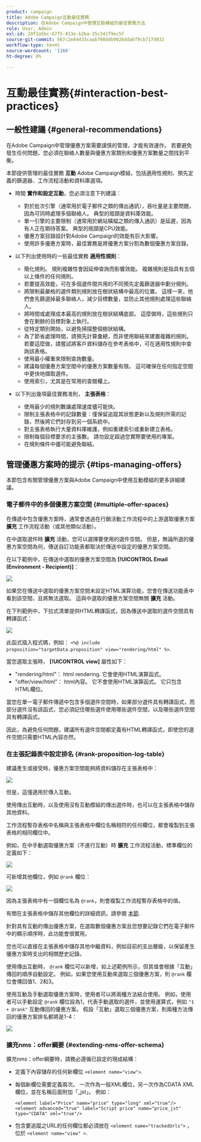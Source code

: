 ```yaml
---
product: campaign
title: Adobe Campaign互動最佳實務
description: 在Adobe Campaign中管理互動模組的最佳實務方法
role: User, Admin
exl-id: 28f3a5bc-67f5-413e-b2ba-35c341f9ec5f
source-git-commit: 567c2e84433caab708ddb9026dda6f9cb717d032
workflow-type: tm+mt
source-wordcount: '1160'
ht-degree: 0%

---
```


# 互動最佳實務{#interaction-best-practices}

## 一般性建議 {#general-recommendations}

在Adobe Campaign中管理優惠方案需要謹慎的管理，才能有效運作。 若要避免發生任何問題，您必須在聯絡人數量與優惠方案類別和優惠方案數量之間找到平衡。

本節提供管理的最佳實務 **互動** Adobe Campaign模組，包括適用性規則、預先定義的篩選器、工作流程活動和資料庫選項。

* 時間 **實作和設定互動**，您必須注意下列建議：

   * 對於批次引擎（通常用於電子郵件之類的傳出通訊），吞吐量是主要問題，因為可同時處理多個聯絡人。 典型的瓶頸是資料庫效能。
   * 單一引擎的主要限制（通常用於網站橫幅之類的傳入通訊）是延遲，因為有人正在期待答案。 典型的瓶頸是CPU效能。
   * 優惠方案目錄設計對Adobe Campaign的效能有巨大影響。
   * 使用許多優惠方案時，最佳實務是將優惠方案分割為數個優惠方案目錄。

* 以下列出使用時的一些最佳實務 **適用性規則**：

   * 簡化規則。 規則複雜性會因延伸查詢而影響效能。 複雜規則是指具有五個以上條件的任何規則。
   * 若要提高效能，可在多個選件間共用的不同預先定義篩選器中劃分規則。
   * 將限制最嚴格的選件類別規則放在樹狀結構中最高的位置。 這樣一來，他們會先篩選掉最多聯絡人，減少目標數量，並防止其他規則處理這些聯絡人。
   * 將時間或處理成本最高的規則放在樹狀結構底部。 這麼做時，這些規則只會在剩餘的目標對象上執行。
   * 從特定類別開始，以避免掃描整個樹狀結構。
   * 為了節省處理時間，請預先計算彙總，而非使用聯結來建置複雜的規則。 若要這麼做，請嘗試將客戶資料儲存在參考表格中，可在適用性規則中查詢該表格。
   * 使用最小權重來限制查詢數量。
   * 建議每個優惠方案空間中的優惠方案數量有限。 這可確保在任何指定空間中更快地擷取選件。
   * 使用索引，尤其是在常用的查閱欄上。

* 以下列出幾項最佳實務准則， **主張表格**：

   * 使用最少的規則數讓處理速度儘可能快。
   * 限制主張表格中的記錄數量：僅保留追蹤其狀態更新以及規則所需的記錄，然後將它們封存到另一個系統中。
   * 對主張表格執行大量資料庫維護，例如重建索引或重新建立表格。
   * 限制每個目標要求的主張數。 請勿設定超過您實際要使用的專案。
   * 在規則條件中儘可能避免聯結。

## 管理優惠方案時的提示 {#tips-managing-offers}

本節包含有關管理優惠方案與Adobe Campaign中使用互動模組的更多詳細建議。

### 電子郵件中的多個優惠方案空間 {#multiple-offer-spaces}

在傳遞中包含優惠方案時，通常會透過在行銷活動工作流程中的上游選取優惠方案 **擴充** 工作流程活動（或其他類似活動）。

在中選取選件時 **擴充** 活動，您可以選擇要使用的選件空間。 但是，無論所選的優惠方案空間為何，傳送自訂功能表都取決於傳送中設定的優惠方案空間。

在以下範例中，在傳送中選取的優惠方案空間為 **[!UICONTROL Email (Environment - Recipient)]**：

![](assets/Interaction-best-practices-offer-space-selected.png)

如果您在傳送中選取的優惠方案空間未設定HTML演算功能，您會在傳送功能表中看到該空間，且將無法選取。 這與中選取的優惠方案空間無關 **擴充** 活動。

在下列範例中，下拉式清單提供HTML轉譯函式，因為傳送中選取的選件空間具有轉譯函式：

![](assets/Interaction-best-practices-HTML-rendering.png)

此函式插入程式碼，例如： `<%@ include proposition="targetData.proposition" view="rendering/html" %>`.

當您選取主張時， **[!UICONTROL view]** 屬性如下：
* &quot;rendering/html&quot;： html rendering. 它會使用HTML演算函式。
* &quot;offer/view/html&quot;： html內容。 它不會使用HTML演算函式。 它只包含HTML欄位。

當您在單一電子郵件傳遞中包含多個選件空間時，如果部分選件具有轉譯函式，而部分選件沒有該函式，您必須記住哪些選件使用哪些選件空間，以及哪些選件空間具有轉譯函式。

因此，為避免任何問題，建議所有選件空間都定義有HTML轉譯函式，即使您的選件空間只需要HTML內容亦然。

### 在主張記錄表中設定排名 {#rank-proposition-log-table}

建議產生或接受時，優惠方案空間能夠將資料儲存在主張表格中：

![](assets/Interaction-best-practices-offer-space-storage.png)

但是，這僅適用於傳入互動。

使用傳出互動時，以及使用沒有互動模組的傳出選件時，也可以在主張表格中儲存其他資料。

工作流程暫存表格中名稱與主張表格中欄位名稱相符的任何欄位，都會複製到主張表格的相同欄位中。

例如，在中手動選取優惠方案（不進行互動）時 **擴充** 工作流程活動，標準欄位的定義如下：

![](assets/Interaction-best-practices-manual-offer-std-fields.png)

可新增其他欄位，例如 `@rank` 欄位：

![](assets/Interaction-best-practices-manual-offer-add-fields.png)

因為主張表格中有一個欄位名為 `@rank`，則會複製工作流程暫存表格中的值。

有關在主張表格中儲存其他欄位的詳細資訊，請參閱 [本節](interaction-send-offers.md#storing-offer-rankings-and-weights).

針對具有互動的傳出優惠方案，在選取數個優惠方案且您想要記錄它們在電子郵件中的顯示順序時，此功能會很實用。

您也可以直接在主張表格中儲存其他中繼資料，例如目前的支出層級，以保留產生優惠方案時支出的相關歷史記錄。

使用傳出互動時， `@rank` 欄位可以新增，如上述範例所示，但其值會根據「互動」傳回的順序自動設定。 例如，如果您使用互動來選取三個優惠方案，則 `@rank` 欄位會傳回值1、2和3。

使用互動及手動選取優惠方案時，使用者可以將兩種方法結合使用。 例如，使用者可以手動設定 `@rank` 欄位設為1，代表手動選取的選件，並使用運算式，例如 `"1 + @rank"` 互動傳回的優惠方案。 假設「互動」選取三個優惠方案，則兩種方法傳回的優惠方案排名都將是1-4：

![](assets/Interaction-best-practices-manual-offer-combined.png)

### 擴充nms：offer綱要 {#extending-nms-offer-schema}

擴充nms：offer綱要時，請務必遵循已設定的現成結構：
* 定義下內容儲存的任何新欄位 `<element name="view">`.
* 每個新欄位需要定義兩次。 一次作為一般XML欄位，另一次作為CDATA XML欄位，並在名稱后面附加「_jst」。 例如：

  ```
  <element label="Price" name="price" type="long" xml="true"/>
  <element advanced="true" label="Script price" name="price_jst" type="CDATA" xml="true"/>
  ```

* 包含要追蹤之URL的任何欄位都必須放在 `<element name="trackedUrls">` ，位於 `<element name="view" >`.
